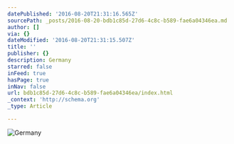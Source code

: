 ```yaml
---
datePublished: '2016-08-20T21:31:16.565Z'
sourcePath: _posts/2016-08-20-bdb1c85d-27d6-4c8c-b589-fae6a04346ea.md
author: []
via: {}
dateModified: '2016-08-20T21:31:15.507Z'
title: ''
publisher: {}
description: Germany
starred: false
inFeed: true
hasPage: true
inNav: false
url: bdb1c85d-27d6-4c8c-b589-fae6a04346ea/index.html
_context: 'http://schema.org'
_type: Article

---
```

![Germany](https://the-grid-user-content.s3-us-west-2.amazonaws.com/ab908c99-9d7b-4032-abcd-4f9f32cd61c5.jpg)